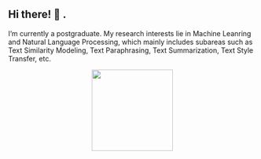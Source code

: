 <h2> Hi there!  👋 .</h2>
<!-- I'm Jack, and bighead is my nickname -->
<a> I’m currently a postgraduate. My research interests lie in Machine Leanring and Natural Language Processing, which mainly includes subareas such as Text Similarity Modeling, Text Paraphrasing, Text Summarization, Text Style Transfer, etc. </a>
<p align='center'>
<a href="https://github.com/Jackthebighead">
  <img height="165em" src="https://github-readme-stats.vercel.app/api?username=Jackthebighead&theme=buefy&show_icons=true" />
</a>
</p>
<!-- <h4> 🤝🏻 &nbsp; Connect with me via:</h4>
<p align="center">
<a href="mailto:yanzheyuan23@sina.com"><img alt="Email" src="https://img.shields.io/badge/Email-yanzheyuan23@sina.com-blue?style=flat-square&logo=gmail"></a>
<a href="http://linkedin.com/in/yanzhe-yuan-103157191/"><img alt="LinkedIn" src="https://img.shields.io/badge/LinkedIn-YUAN%20Yanzhe-blue?style=flat-square&logo=linkedin"></a>
</p> -->

